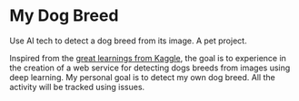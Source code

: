 # My Dog Breed
Use AI tech to detect a dog breed from its image. A pet project.

Inspired from the [great learnings from Kaggle](https://www.kaggle.com/learn/deep-learning), the goal is to experience in the creation of a web service for detecting dogs breeds from images using deep learning. My personal goal is to detect my own dog breed. All the activity will be tracked using issues.
